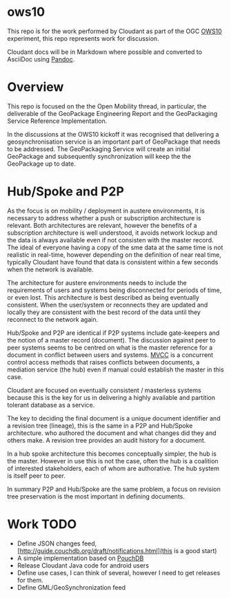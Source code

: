 ows10
=====

This repo is for the work performed by Cloudant as part of the OGC [OWS10](http://www.opengeospatial.org/projects/initiatives/ows-10) experiment, this repo represents work for discussion.

Cloudant docs will be in Markdown where possible and converted to AsciiDoc using [Pandoc](http://johnmacfarlane.net/pandoc/).

Overview
=========

This repo is focused on the the Open Mobility thread, in particular, the deliverable of the GeoPackage Engineering Report and the GeoPackaging Service Reference Implementation. 

In the discussions at the OWS10 kickoff it was recognised that delivering a geosynchronisation service is an important part of GeoPackage that needs to be addressed. The GeoPackaging Service will create an initial GeoPackage and subsequently synchronization will keep the the GeoPackage up to date.

Hub/Spoke and P2P
==================

As the focus is on mobility / deployment in austere environments, it is necessary to address whether a push or subscription architecture is relevant. Both architectures are relevant, however the benefits of a subscription architecture is well understood, it avoids network lockup and the data is always available even if not consisten with the master record. The ideal of everyone having a copy of the sme data at the same time is not realistic in real-time, however depending on the definition of near real time, typically Cloudant have found that data is consistent within a few seconds when the network is available.

The architecture for austere environments needs to include the requirements of users and systems being disconnected for periods of time, or even lost. This architecture is best described as being eventually consistent. When the user/system or reconnects they are updated and locally they are consistent with the best record of the data until they reconnect to the network again.

Hub/Spoke and P2P are identical if P2P systems include gate-keepers and the notion of a master record (document). The discussion against peer to peer systems seems to be centred on what is the master reference for a document in conflict between users and systems. [MVCC](http://en.wikipedia.org/wiki/Multiversion_concurrency_control) is a concurrent control access methods that raises conflicts between documents, a mediation service (the hub) even if manual could establish the master in this case.

Cloudant are focused on eventually consistent / masterless systems because this is the key for us in delivering a highly available and partition tolerant database as a service.

The key to deciding the final document is a unique document identifier and a revision tree (lineage), this is the same in a P2P and Hub/Spoke architecture. who authored the document and what changes did they and others make. A revision tree provides an audit history for a document. 

In a hub spoke architecture this becomes conceptually simpler, the hub is the master. However in use this is not the case, often the hub is a coalition of interested stakeholders, each of whom are authorative. The hub system is itself peer to peer.

In summary P2P and Hub/Spoke are the same problem, a focus on revision tree preservation is the most important in defining documents.

Work TODO
=========


* Define JSON changes feed,[http://guide.couchdb.org/draft/notifications.html](this is a good start)
*  A simple implementation based on [PouchDB](http://pouchdb.com/)
* Release Cloudant Java code for android users
* Define use cases, I can think of several, however I need to get releases for them.
* Define GML/GeoSynchronization feed












